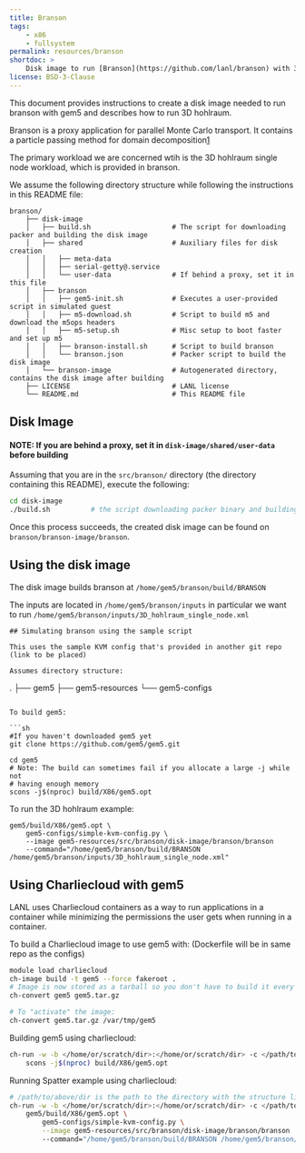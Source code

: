```yaml
---
title: Branson
tags:
    - x86
    - fullsystem
permalink: resources/branson
shortdoc: >
    Disk image to run [Branson](https://github.com/lanl/branson) with 3D hohlraum workload
license: BSD-3-Clause
---
```


This document provides instructions to create a disk image needed to run branson with gem5 and describes how to run 3D hohlraum.

Branson is a proxy application for parallel Monte Carlo transport. It contains a particle passing method for domain decomposition[1](https://github.com/lanl/branson/README.md)

The primary workload we are concerned wtih is the 3D hohlraum single node workload, which is provided in branson.

We assume the following directory structure while following the instructions in this README file:

```
branson/
    ├── disk-image
    │   ├── build.sh                    # The script for downloading packer and building the disk image
    │   ├── shared                      # Auxiliary files for disk creation
    │   │   ├── meta-data
    │   │   ├── serial-getty@.service
    │   │   └── user-data               # If behind a proxy, set it in this file
    │   ├── branson
    │   │   ├── gem5-init.sh            # Executes a user-provided script in simulated guest
    │   │   ├── m5-download.sh          # Script to build m5 and download the m5ops headers
    │   │   ├── m5-setup.sh             # Misc setup to boot faster and set up m5
    │   │   ├── branson-install.sh      # Script to build branson
    │   │   └── branson.json            # Packer script to build the disk image
    │   └── branson-image               # Autogenerated directory, contains the disk image after building
    ├── LICENSE                         # LANL license
    └── README.md                       # This README file
```

## Disk Image

#### NOTE: If you are behind a proxy, set it in `disk-image/shared/user-data` before building

Assuming that you are in the `src/branson/` directory (the directory containing this README), execute the following:

```sh
cd disk-image
./build.sh          # the script downloading packer binary and building the disk image
```

Once this process succeeds, the created disk image can be found on `branson/branson-image/branson`.

## Using the disk image

The disk image builds branson at `/home/gem5/branson/build/BRANSON`

The inputs are located in `/home/gem5/branson/inputs`
in particular we want to run `/home/gem5/branson/inputs/3D_hohlraum_single_node.xml`

```
## Simulating branson using the sample script

This uses the sample KVM config that's provided in another git repo (link to be placed)

Assumes directory structure:
```
.
├── gem5
├── gem5-resources
└── gem5-configs
```

To build gem5:

```sh
#If you haven't downloaded gem5 yet
git clone https://github.com/gem5/gem5.git

cd gem5
# Note: The build can sometimes fail if you allocate a large -j while not
# having enough memory
scons -j$(nproc) build/X86/gem5.opt
```

To run the 3D hohlraum example:

```
gem5/build/X86/gem5.opt \
    gem5-configs/simple-kvm-config.py \
    --image gem5-resources/src/branson/disk-image/branson/branson
    --command="/home/gem5/branson/build/BRANSON /home/gem5/branson/inputs/3D_hohlraum_single_node.xml"
```

## Using Charliecloud with gem5

LANL uses Charliecloud containers as a way to run applications in a container while
minimizing the permissions the user gets when running in a container.

To build a Charliecloud image to use gem5 with: (Dockerfile will be in same repo as the configs)
```sh
module load charliecloud
ch-image build -t gem5 --force fakeroot .
# Image is now stored as a tarball so you don't have to build it every time
ch-convert gem5 gem5.tar.gz

# To "activate" the image:
ch-convert gem5.tar.gz /var/tmp/gem5
```

Building gem5 using charliecloud:

```sh
ch-run -w -b </home/or/scratch/dir>:</home/or/scratch/dir> -c </path/to/gem5/dir> /var/tmp/gem5 -- \
    scons -j$(nproc) build/X86/gem5.opt
```

Running Spatter example using charliecloud:
```sh
# /path/to/above/dir is the path to the directory with the structure listed above
ch-run -w -b </home/or/scratch/dir>:</home/or/scratch/dir> -c </path/to/above/dir> /var/tmp/gem5 -- \
    gem5/build/X86/gem5.opt \
        gem5-configs/simple-kvm-config.py \
        --image gem5-resources/src/branson/disk-image/branson/branson
        --command="/home/gem5/branson/build/BRANSON /home/gem5/branson/inputs/3D_hohlraum_single_node.xml"
```
